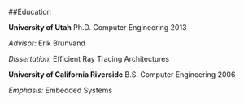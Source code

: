 ##Education

**University of Utah**
Ph.D. Computer Engineering 2013

*Advisor:* Erik Brunvand

*Dissertation:* Efficient Ray Tracing Architectures

**University of California Riverside**
B.S. Computer Engineering 2006

*Emphasis:* Embedded Systems
